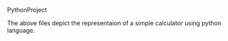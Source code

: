 PythonProject

The above files depict the representaion of a simple calculator using python language.
